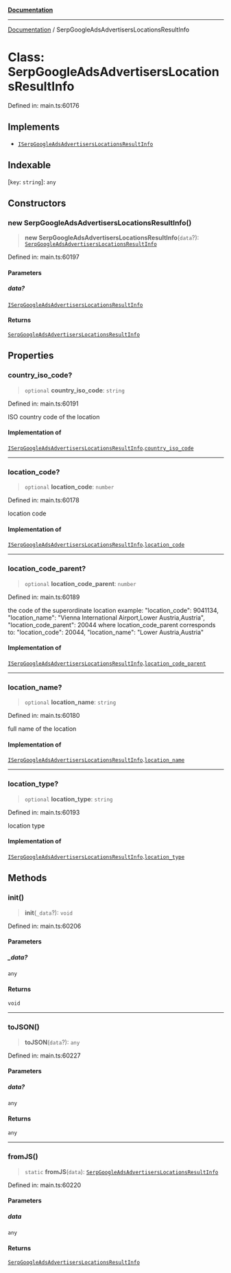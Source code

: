 [**Documentation**](../README.md)

***

[Documentation](../README.md) / SerpGoogleAdsAdvertisersLocationsResultInfo

# Class: SerpGoogleAdsAdvertisersLocationsResultInfo

Defined in: main.ts:60176

## Implements

- [`ISerpGoogleAdsAdvertisersLocationsResultInfo`](../interfaces/ISerpGoogleAdsAdvertisersLocationsResultInfo.md)

## Indexable

\[`key`: `string`\]: `any`

## Constructors

### new SerpGoogleAdsAdvertisersLocationsResultInfo()

> **new SerpGoogleAdsAdvertisersLocationsResultInfo**(`data`?): [`SerpGoogleAdsAdvertisersLocationsResultInfo`](SerpGoogleAdsAdvertisersLocationsResultInfo.md)

Defined in: main.ts:60197

#### Parameters

##### data?

[`ISerpGoogleAdsAdvertisersLocationsResultInfo`](../interfaces/ISerpGoogleAdsAdvertisersLocationsResultInfo.md)

#### Returns

[`SerpGoogleAdsAdvertisersLocationsResultInfo`](SerpGoogleAdsAdvertisersLocationsResultInfo.md)

## Properties

### country\_iso\_code?

> `optional` **country\_iso\_code**: `string`

Defined in: main.ts:60191

ISO country code of the location

#### Implementation of

[`ISerpGoogleAdsAdvertisersLocationsResultInfo`](../interfaces/ISerpGoogleAdsAdvertisersLocationsResultInfo.md).[`country_iso_code`](../interfaces/ISerpGoogleAdsAdvertisersLocationsResultInfo.md#country_iso_code)

***

### location\_code?

> `optional` **location\_code**: `number`

Defined in: main.ts:60178

location code

#### Implementation of

[`ISerpGoogleAdsAdvertisersLocationsResultInfo`](../interfaces/ISerpGoogleAdsAdvertisersLocationsResultInfo.md).[`location_code`](../interfaces/ISerpGoogleAdsAdvertisersLocationsResultInfo.md#location_code)

***

### location\_code\_parent?

> `optional` **location\_code\_parent**: `number`

Defined in: main.ts:60189

the code of the superordinate location
example:
"location_code": 9041134,
"location_name": "Vienna International Airport,Lower Austria,Austria",
"location_code_parent": 20044
where location_code_parent corresponds to:
"location_code": 20044,
"location_name": "Lower Austria,Austria"

#### Implementation of

[`ISerpGoogleAdsAdvertisersLocationsResultInfo`](../interfaces/ISerpGoogleAdsAdvertisersLocationsResultInfo.md).[`location_code_parent`](../interfaces/ISerpGoogleAdsAdvertisersLocationsResultInfo.md#location_code_parent)

***

### location\_name?

> `optional` **location\_name**: `string`

Defined in: main.ts:60180

full name of the location

#### Implementation of

[`ISerpGoogleAdsAdvertisersLocationsResultInfo`](../interfaces/ISerpGoogleAdsAdvertisersLocationsResultInfo.md).[`location_name`](../interfaces/ISerpGoogleAdsAdvertisersLocationsResultInfo.md#location_name)

***

### location\_type?

> `optional` **location\_type**: `string`

Defined in: main.ts:60193

location type

#### Implementation of

[`ISerpGoogleAdsAdvertisersLocationsResultInfo`](../interfaces/ISerpGoogleAdsAdvertisersLocationsResultInfo.md).[`location_type`](../interfaces/ISerpGoogleAdsAdvertisersLocationsResultInfo.md#location_type)

## Methods

### init()

> **init**(`_data`?): `void`

Defined in: main.ts:60206

#### Parameters

##### \_data?

`any`

#### Returns

`void`

***

### toJSON()

> **toJSON**(`data`?): `any`

Defined in: main.ts:60227

#### Parameters

##### data?

`any`

#### Returns

`any`

***

### fromJS()

> `static` **fromJS**(`data`): [`SerpGoogleAdsAdvertisersLocationsResultInfo`](SerpGoogleAdsAdvertisersLocationsResultInfo.md)

Defined in: main.ts:60220

#### Parameters

##### data

`any`

#### Returns

[`SerpGoogleAdsAdvertisersLocationsResultInfo`](SerpGoogleAdsAdvertisersLocationsResultInfo.md)

